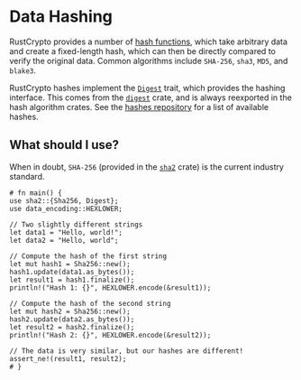 # Data Hashing

RustCrypto provides a number of [hash functions], which take arbitrary data and create a
fixed-length hash, which can then be directly compared to verify the original data. Common
algorithms include `SHA-256`, `sha3`, `MD5`, and `blake3`.

RustCrypto hashes implement the [`Digest`] trait, which provides the hashing interface. This comes
from the [`digest`](https://docs.rs/digest/latest/digest/) crate, and is always reexported in the
hash algorithm crates. See the [hashes repository] for a list of available hashes.

## What should I use?

When in doubt, `SHA-256` (provided in the [`sha2`] crate) is the current industry standard.

```rust,editable
# fn main() {
use sha2::{Sha256, Digest};
use data_encoding::HEXLOWER;

// Two slightly different strings
let data1 = "Hello, world!";
let data2 = "Hello, world";

// Compute the hash of the first string
let mut hash1 = Sha256::new();
hash1.update(data1.as_bytes());
let result1 = hash1.finalize();
println!("Hash 1: {}", HEXLOWER.encode(&result1));

// Compute the hash of the second string
let mut hash2 = Sha256::new();
hash2.update(data2.as_bytes());
let result2 = hash2.finalize();
println!("Hash 2: {}", HEXLOWER.encode(&result2));

// The data is very similar, but our hashes are different!
assert_ne!(result1, result2);
# }
```

[hash functions]: https://en.wikipedia.org/wiki/Hash_function
[hashes repository]: https://github.com/RustCrypto/hashes/tree/master
[`digest`]: https://docs.rs/digest/latest/digest/trait.Digest.html
[`sha2`]: https://docs.rs/sha2/latest/sha2/
